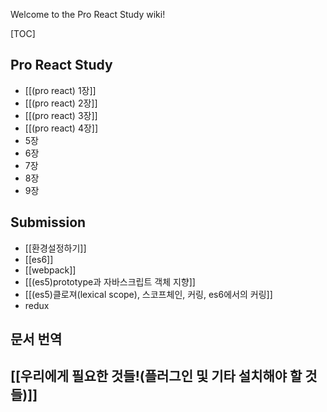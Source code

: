 Welcome to the Pro React Study wiki!

[TOC]

## Pro React Study
* [[(pro react) 1장]]
* [[(pro react) 2장]]
* [[(pro react) 3장]]
* [[(pro react) 4장]]
* 5장  
* 6장
* 7장
* 8장
* 9장

## Submission
* [[환경설정하기]]
* [[es6]]
* [[webpack]]
* [[(es5)prototype과 자바스크립트 객체 지향]]
* [[(es5)클로져(lexical scope), 스코프체인, 커링, es6에서의 커링]]
* redux

## 문서 번역

## [[우리에게 필요한 것들!(플러그인 및 기타 설치해야 할 것들)]]